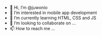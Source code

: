 - 👋 Hi, I’m @juwonio
- 👀 I’m interested in mobile app development
- 🌱 I’m currently learning HTML, CSS and JS
- 💞️ I’m looking to collaborate on ...
- 📫 How to reach me ...

<!---
juwonio/juwonio is a ✨ special ✨ repository because its `README.md` (this file) appears on your GitHub profile.
You can click the Preview link to take a look at your changes.
--->
